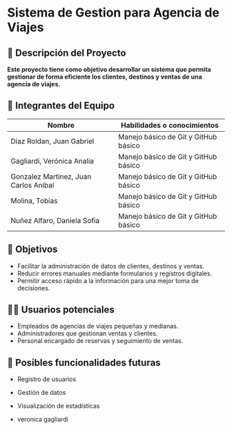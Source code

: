 # Sistema de Gestion para Agencia de Viajes

## 📝 Descripción del Proyecto

**Este proyecto tiene como objetivo desarrollar un sistema que permita gestionar de forma eficiente los clientes, destinos y ventas de una agencia de viajes.**

## 👥 Integrantes del Equipo

| Nombre                                | Habilidades o conocimientos            |
| ------------------------------------- | -------------------------------------- |
| Diaz Roldan, Juan Gabriel             | Manejo básico de Git y GitHub básico   |
| Gagliardi, Verónica Analía            | Manejo básico de Git y GitHub básico   |
| Gonzalez Martinez, Juan Carlos Anibal | Manejo básico de Git y GitHub básico   |
| Molina, Tobias                        | Manejo básico de Git y GitHub básico   |
| Nuñez Alfaro, Daniela Sofia           | Manejo básico de Git y GitHub básico   | 

## 🌟 Objetivos

- Facilitar la administración de datos de clientes, destinos y ventas.
- Reducir errores manuales mediante formularios y registros digitales.
- Permitir acceso rápido a la información para una mejor toma de decisiones.

## 🧑‍💼 Usuarios potenciales

- Empleados de agencias de viajes pequeñas y medianas.
- Administradores que gestionan ventas y clientes.
- Personal encargado de reservas y seguimiento de ventas.

## 🔧 Posibles funcionalidades futuras

- Registro de usuarios
- Gestión de datos
- Visualización de estadísticas

- veronica gagliardi

